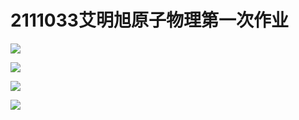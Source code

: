 # 2111033艾明旭原子物理第一次作业

![](C:\Users\86151\AppData\Roaming\marktext\images\2024-03-08-22-06-22-image.png)

![](C:\Users\86151\AppData\Roaming\marktext\images\2024-03-08-22-04-44-image.png)

![](C:\Users\86151\AppData\Roaming\marktext\images\2024-03-08-22-05-09-image.png)

![](C:\Users\86151\AppData\Roaming\marktext\images\2024-03-08-22-07-35-image.png)


